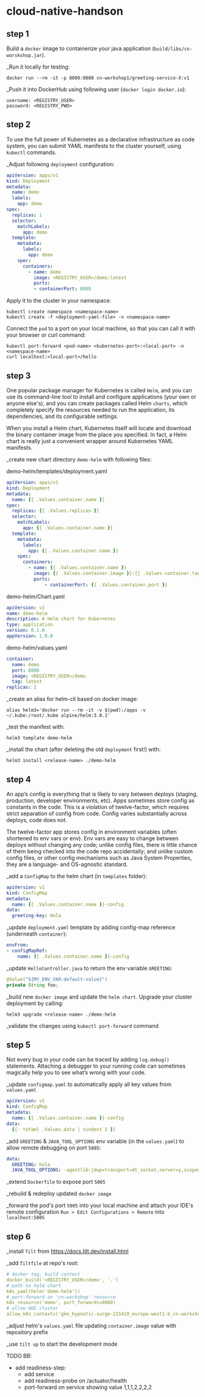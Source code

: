 # cloud-native-handson

## step 1

Build a `docker` image to containerize your java application (`build/libs/cn-worskshop.jar`).

_Run it locally for testing:

    docker run --rm -it -p 8080:8080 cn-workshop1/greeting-service-X:v1

_Push it into DockerHub using following user (`docker login docker.io`):

    username: <REGISTRY_USER>
    password: <REGISTRY_PWD>

## step 2

To use the full power of Kubernetes as a declarative infrastructure as code system, you can submit YAML manifests to the
cluster yourself, using `kubectl` commands. 

_Adjust following `deployment` configuration:

```yaml
apiVersion: apps/v1
kind: Deployment
metadata:
  name: demo
  labels:
    app: demo
spec:
  replicas: 1
  selector:
    matchLabels:
      app: demo
  template:
    metadata:
      labels:
        app: demo
    spec:
      containers:
        - name: demo
          image: <REGISTRY_USER>/demo:latest
          ports:
          - containerPort: 8888
```

Apply it to the cluster in your namespace:

    kubectl create namespace <namespace-name>
    kubectl create -f <deployment-yaml-file> -n <namespace-name>

Connect the `pod` to a port on your local machine, so that you can call it with your browser or curl command:

    kubectl port-forward <pod-name> <kubernetes-port>:<local-port> -n <namespace-name>
    curl localhost:<local-port>/hello

## step 3

One popular package manager for Kubernetes is called `Helm`, and you can use its command-line tool to install and 
configure applications (your own or anyone else's), and you can create packages called Helm `charts`, which completely 
specify the resources needed to run the application, its dependencies, and its configurable settings.

When you install a Helm chart, Kubernetes itself will locate and download the binary container image from the place you 
specified. In fact, a Helm chart is really just a convenient wrapper around Kubernetes YAML manifests.

_create new chart directory `demo-helm` with following files:

demo-helm/templates/deployment.yaml
```yaml
apiVersion: apps/v1
kind: Deployment
metadata:
  name: {{ .Values.container.name }}
spec:
  replicas: {{ .Values.replicas }}
  selector:
    matchLabels:
      app: {{ .Values.container.name }}
  template:
    metadata:
      labels:
        app: {{ .Values.container.name }}
    spec:
      containers:
        - name: {{ .Values.container.name }}
          image: {{ .Values.container.image }}:{{ .Values.container.tag }}
          ports:
              - containerPort: {{ .Values.container.port }}
```

demo-helm/Chart.yaml
```yaml
apiVersion: v2
name: demo-helm
description: A Helm chart for Kubernetes
type: application
version: 0.1.0
appVersion: 1.0.0
```

demo-helm/values.yaml
```yaml
container:
  name: demo
  port: 8888
  image: <REGISTRY_USER>/demo
  tag: latest
replicas: 1
```

_create an alias for helm-cli based on docker image:

    alias helm3='docker run --rm -it -v $(pwd):/apps -v ~/.kube:/root/.kube alpine/helm:3.0.1'

_test the manifest with:

    helm3 template demo-helm

_install the chart (after deleting the old `deployment` first!) with:

    helm3 install <release-name> ./demo-helm

## step 4

An app’s config is everything that is likely to vary between deploys (staging, production, developer environments, etc).
Apps sometimes store config as constants in the code. This is a violation of twelve-factor, which requires strict 
separation of config from code. Config varies substantially across deploys, code does not.

The twelve-factor app stores config in environment variables (often shortened to env vars or env). Env vars are easy to 
change between deploys without changing any code; unlike config files, there is little chance of them being checked into 
the code repo accidentally; and unlike custom config files, or other config mechanisms such as Java System Properties, 
they are a language- and OS-agnostic standard.

_add a `ConfigMap` to the helm chart (in `templates` folder):

```yaml
apiVersion: v1
kind: ConfigMap
metadata:
  name: {{ .Values.container.name }}-config
data:
  greeting-key: Hola
```

_update `deployment.yaml` template by adding config-map reference (underneath `container`):

```yaml
envFrom:
- configMapRef:
    name: {{ .Values.container.name }}-config
```

_update `HelloController.java` to return the env variable `GREETING`:

```java
@Value("${MY_ENV_VAR:default-value}")
private String foo;
```

_build new `docker image` and update the `helm chart`. Upgrade your cluster deployment by calling:

    helm3 upgrade <release-name> ./demo-helm

_validate the changes using `kubectl port-forward` command

## step 5

Not every bug in your code can be traced by adding `log.debug()` statements. Attaching a debugger to your running code
can sometimes magically help you to see what’s wrong with your code.

_update `configmap.yaml` to automatically apply all key values from `values.yaml`

```yaml
apiVersion: v1
kind: ConfigMap
metadata:
  name: {{ .Values.container.name }}-config
data:
  {{- toYaml .Values.data | nindent 2 }}
```

_add `GREETING` & `JAVA_TOOL_OPTIONS` env variable (in the `values.yaml`) to allow remote debugging on port `5005`:

```yaml
data:
  GREETING: hola
  JAVA_TOOL_OPTIONS: -agentlib:jdwp=transport=dt_socket,server=y,suspend=n,address=*:5005
```

_extend `Dockerfile` to expose port `5005`

_rebuild & redeploy updated `docker image`

_forward the pod's port `5005` into your local machine and attach your IDE's remote configuration 
`Run > Edit Configurations > Remote` into `localhost:5005`

## step 6

_install `Tilt` from https://docs.tilt.dev/install.html

_add `Tiltfile` at repo's root:

```yaml
# docker tag, build context
docker_build('<REGISTRY_USER>/demo', '.')
# path to helm chart
k8s_yaml(helm('demo-helm'))
# port-forward on 'cn-workshop' resource
k8s_resource('demo', port_forwards=8080)
# allow GKE cluster
allow_k8s_contexts('gke_hypnotic-surge-215419_europe-west1-b_cn-workshop')
```

_adjust helm's `values.yaml` file updating `container.image` value with repository prefix

_use `tilt up` to start the development mode








TODO BB:

- add readiness-step:
  - add service
  - add readiness-probe on /actuator/health
  - port-forward on service showing value 1,1,1,2,2,2,2